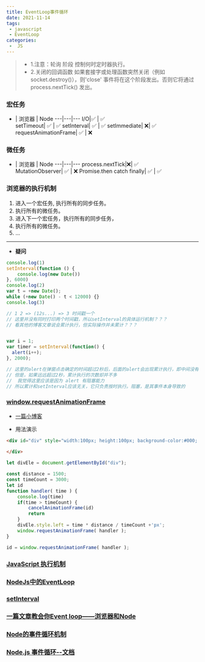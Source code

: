```yaml
---
title: EventLoop事件循环
date: 2021-11-14
tags:
 - javascript
 - EventLoop
categories:
 -  JS
---
```



>+ 1.注意：轮询 阶段 控制何时定时器执行。
>+ 2.关闭的回调函数  如果套接字或处理函数突然关闭（例如 socket.destroy()），则'close' 事件将在这个阶段发出。否则它将通过 process.nextTick() 发出。

### 宏任务
- | 浏览器 | Node
---|---|---
I/O|✅ |  ✅  
setTimeout|  ✅ |  ✅ 
setInterval|  ✅ |  ✅ 
setImmediate|  ❌|  ✅ 
requestAnimationFrame|  ✅ |  ❌


### 微任务
- | 浏览器 | Node
---|---|---
process.nextTick|❌|  ✅  
MutationObserver|  ✅ |  ❌
Promise.then catch finally|  ✅ |  ✅ 



### 浏览器的执行机制
1. 进入一个宏任务, 执行所有的同步任务。
2. 执行所有的微任务。
3. 进入下一个宏任务，执行所有的同步任务，
4. 执行所有的微任务。
5. ...
---

+ **疑问**
``` js
console.log(1)
setInterval(function () {
    console.log(new Date())
}, 6000)
console.log(2)
var t = +new Date();
while (+new Date() - t < 12000) {}
console.log(3)

// 1 2 => (12s...) => 3 时间戳一个
// 这里并没有同时打印两个时间戳，所以setInterval的具体运行机制？？？
// 看其他的博客文章说会累计执行，但实际操作并未累计？？？


var i = 1;
var timer = setInterval(function() {
  alert(i++);
}, 2000);

// 这里的alert在弹窗点击确定的时间超过2秒后，后面的alert会出现累计执行，即中间没有时间间隔
// 但是，如果远远超过2秒，累计执行的次数却并不多
//  我觉得这里应该是因为 alert 有阻塞能力
// 所以累计和setInterval应该无关，它只负责按时执行。阻塞，是其事件本身导致的

```

### [window.requestAnimationFrame](https://developer.mozilla.org/zh-CN/docs/Web/API/Window/requestAnimationFrame)

+ [一篇小博客](https://segmentfault.com/a/1190000020639465?utm_source=tag-newest)

+ 用法演示
``` html
<div id="div" style="width:100px; height:100px; background-color:#000; position: absolute;left:0; top:0;">
  
</div>
```
``` js
let divEle = document.getElementById("div");

const distance = 1500;
const timeCount = 3000;
let id 
function handler( time ) {
	console.log(time)
    if(time > timeCount) {
    	cancelAnimationFrame(id)
    	return 
    }
    divEle.style.left = time * distance / timeCount +'px';  
    window.requestAnimationFrame( handler );
}

id = window.requestAnimationFrame( handler );
```

### [JavaScript 执行机制](https://juejin.im/post/59e85eebf265da430d571f89)

### [NodeJs中的EventLoop](https://segmentfault.com/a/1190000017920493)
### [setInterval](http://caibaojian.com/setinterval.html)

### [一篇文章教会你Event loop——浏览器和Node](https://segmentfault.com/a/1190000013861128)


### [Node的事件循环机制](https://segmentfault.com/a/1190000013102056?utm_source=tag-newest)

### [Node.js 事件循环--文档](https://nodejs.org/zh-cn/docs/guides/event-loop-timers-and-nexttick/)
